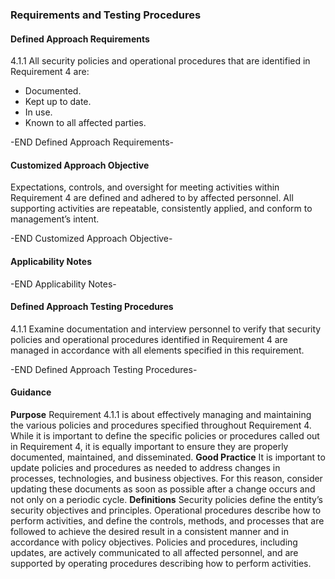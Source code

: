 ### Requirements and Testing Procedures

#### Defined Approach Requirements
4.1.1 All security policies and operational procedures that are identified in Requirement 4 are:
- Documented.
- Kept up to date.
- In use.
- Known to all affected parties.

-END Defined Approach Requirements- 
#### Customized Approach Objective
Expectations, controls, and oversight for meeting activities within Requirement 4 are defined and adhered to by affected personnel. All supporting activities are repeatable, consistently applied, and conform to management’s intent.

-END Customized Approach Objective- 
#### Applicability Notes



-END Applicability Notes- 
#### Defined Approach Testing Procedures
4.1.1 Examine documentation and interview personnel to verify that security policies and operational procedures identified in Requirement 4 are managed in accordance with all elements specified in this requirement.

-END Defined Approach Testing Procedures- 
#### Guidance
**Purpose**
Requirement 4.1.1 is about effectively managing and maintaining the various policies and procedures specified throughout Requirement 4. While it is important to define the specific policies or procedures called out in Requirement 4, it is equally important to ensure they are properly documented, maintained, and disseminated.
**Good Practice**
It is important to update policies and procedures as needed to address changes in processes, technologies, and business objectives. For this reason, consider updating these documents as soon as possible after a change occurs and not only on a periodic cycle.
**Definitions**
Security policies define the entity’s security objectives and principles. Operational procedures describe how to perform activities, and define the controls, methods, and processes that are followed to achieve the desired result in a consistent manner and in accordance with policy objectives. Policies and procedures, including updates, are actively communicated to all affected personnel, and are supported by operating procedures describing how to perform activities.